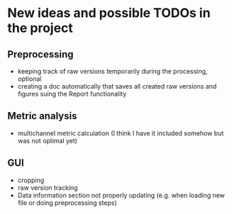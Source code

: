 # New ideas and possible TODOs in the project

## Preprocessing
- keeping track of raw versions temporarily during the processing, optional
- creating a doc automatically that saves all created raw versions and figures suing the Report functionality

## Metric analysis
- multichannel metric calculation (I think I have it included somehow but was not optimal yet)

## GUI
- cropping
- raw version tracking
- Data information section not properly updating (e.g. when loading new file or doing preprocessing steps)
